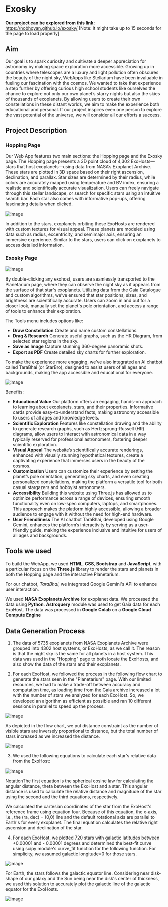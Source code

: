 # Exosky

**Our project can be explored from this link:** https://nobhoyan.github.io/exosky/
[Note: It might take up to 15 seconds for the page to load properly]

## Aim
Our goal is to spark curiosity and cultivate a deeper appreciation for astronomy by making space exploration more accessible. Growing up in countries where telescopes are a luxury and light pollution often obscures the beauty of the night sky, WebApps like Stellarium have been invaluable in fueling our fascination with the cosmos. We wanted to take that experience a step further by offering curious high school students like ourselves the chance to explore not only our own planet’s starry nights but also the skies of thousands of exoplanets. By allowing users to create their own constellations in these distant worlds, we aim to make the experience both educational and personal. If our project inspires even one person to explore the vast potential of the universe, we will consider all our efforts a success.

## Project Description
### Hopping Page
Our Web App features two main sections: the Hopping page and the Exosky page. The Hopping page presents a 3D point cloud of 4,302 ExoHosts—stars that host exoplanets—using data from NASA’s Exoplanet Archive. These stars are plotted in 3D space based on their right ascension, declination, and parallax. Star sizes are determined by their radius, while colors are accurately mapped using temperature and BV index, ensuring a realistic and scientifically accurate visualization. Users can freely navigate through this stellar landscape, or search for specific stars using an intuitive search bar. Each star also comes with informative pop-ups, offering fascinating details when clicked.

![image](https://github.com/user-attachments/assets/4bf6949d-c7b2-47e4-8dad-646bcb26e064)

In addition to the stars, exoplanets orbiting these ExoHosts are rendered with custom textures for visual appeal. These planets are modeled using data such as radius, eccentricity, and semimajor axis, ensuring an immersive experience. Similar to the stars, users can click on exoplanets to access detailed information.

### Exosky Page

![image](https://github.com/user-attachments/assets/a948dc1d-8ed4-4b80-b2f1-ed360bf01281)

By double-clicking any exohost, users are seamlessly transported to the Planetarium page, where they can observe the night sky as it appears from the surface of that star's exoplanets. Utilizing data from the Gaia Catalogue and custom algorithms, we’ve ensured that star positions, sizes, and brightness are scientifically accurate. Users can zoom in and out for a closer look, manually set the planet's pole orientation, and access a range of tools to enhance their exploration.

The Tools menu includes options like:
* **Draw Constellation** Create and name custom constellations.
* **Drag & Research** Generate useful graphs, such as the HR Diagram, from selected star regions in the sky.
* **Save as Image** Capture stunning 360-degree panoramic shots.
* **Export as PDF** Create detailed sky charts for further exploration.

To make the experience more engaging, we’ve also integrated an AI chatbot called TaraBhai (or StarBro), designed to assist users of all ages and backgrounds, making the app accessible and educational for everyone.

![image](https://github.com/user-attachments/assets/a9b617e5-94f4-4538-8b64-8d8f080c190a)

Benefits:
* **Educational Value**
  Our platform offers an engaging, hands-on approach to learning about exoplanets, stars, and their properties. Informative cards provide easy-to-understand facts, making astronomy accessible to users of all ages and knowledge levels.
* **Scientific Exploration**
  Features like constellation drawing and the ability to generate research graphs, such as Hertzsprung-Russell (HR) diagrams, allow users to interact with astronomical data in a way typically reserved for professional astronomers, fostering deeper scientific exploration.
* **Visual Appeal**
  The website’s scientifically accurate renderings, enhanced with visually stunning hypothetical textures, create a captivating experience that immerses users in the beauty of the cosmos.
* **Customization**
  Users can customize their experience by setting the planet’s pole orientation, generating sky charts, and even creating personalized constellations, making the platform a versatile tool for both casual stargazers and hobbyist astronomers.
* **Accessibility** 
  Building this website using Three.js has allowed us to optimize performance across a range of devices, ensuring smooth functionality even on low-spec computers, laptops, and smartphones. This approach makes the platform highly accessible, allowing a broader audience to engage with it without the need for high-end hardware.
* **User Friendliness**
  The AI chatbot TaraBhai, developed using Google Gemini, enhances the platform’s interactivity by serving as a user-friendly guide, making the experience inclusive and intuitive for users of all ages and backgrounds.


## Tools we used
To build the WebApp, we used **HTML**, **CSS**, **Bootstrap** and **JavaScript**, with a particular focus on the **Three.js** library to render the stars and planets in both the Hopping page and the interactive Planetarium. 

For our chatbot, *TaraBhai*, we integrated Google Gemini's API to enhance user interaction. 

We used **NASA Exoplanets Archive** for exoplanet data. We processed the data using **Python**. **Astroquery** module was used to get Gaia data for each ExoHost. The data was processed in **Google Colab** on a **Google Cloud Compute Engine**


## Data Generation Process
1. The data of 5735 exoplanets from NASA Exoplanets Archive were grouped into 4302 host systems, or ExoHosts, as we call it. The reason is that the night sky is the same for all planets in a host system. This data was used in the "Hopping" page to both locate the ExoHosts, and also show the data of the stars and their exoplanets. 

2. For each ExoHost, we followed the process in the following flow chart to generate the stars seen in the "Planetarium" page. With our limited resources, we had to make a trade-off between accuracy and computation time, as loading time from the Gaia archive increased a lot with the number of stars we analyzed for each ExoHost. So, we developed an algorithm as efficient as possible and ran 10 different sessions in parallel to speed up the process.

![image](https://github.com/user-attachments/assets/f343a2b3-5c09-4cbb-bf07-976d5e0db59f)

As depicted in the flow chart, we put distance constraint as the number of visible stars are inversely proportional to distance, but the total number of stars increased as we increased the distance. 

![image](https://github.com/user-attachments/assets/8fa5b7be-a24f-4475-8242-3a3c224bfc34)

3. We used the following equations to calculate each star's relative data from the ExoHost:

![image](https://github.com/user-attachments/assets/edc181e8-220e-4e2d-8e51-969747c14f25)

NotationThe first equation is the spherical cosine law for calculating the angular distance, theta between the ExoHost and a star. This angular distance is used to calculate the relative distance and magnitude of the star using the second and the third equations, respectively.

We calculated the cartesian coordinates of the star from the ExoHost's reference frame using equation four. Because of this equation, the x-axis, i.e., the (ra, dec) = (0,0) line and the default rotational axis are parallel to Earth's for every exoplanet. The final equation calculates the relative right ascension and declination of the star.

4. For each ExoHost, we plotted 720 stars with galactic latitudes between +0.00001 and - 0.00001 degrees and determined the best-fit curve using scipy module's curve_fit function for the following function. For simplicity, we assumed galactic longitude=0 for those stars. 

![image](https://github.com/user-attachments/assets/2fa96de9-0812-4d33-8bd3-f3f6973c01c4)

For Earth, the stars follows the galactic equator line. Considering near disk-shape of our galaxy and the Sun being near the disk's center of thickness, we used this solution to accurately plot the galactic line of the galactic equator for the ExoHosts.

![image](https://github.com/user-attachments/assets/2090a5db-7ce0-4c6c-b5fd-23074912ee42)
